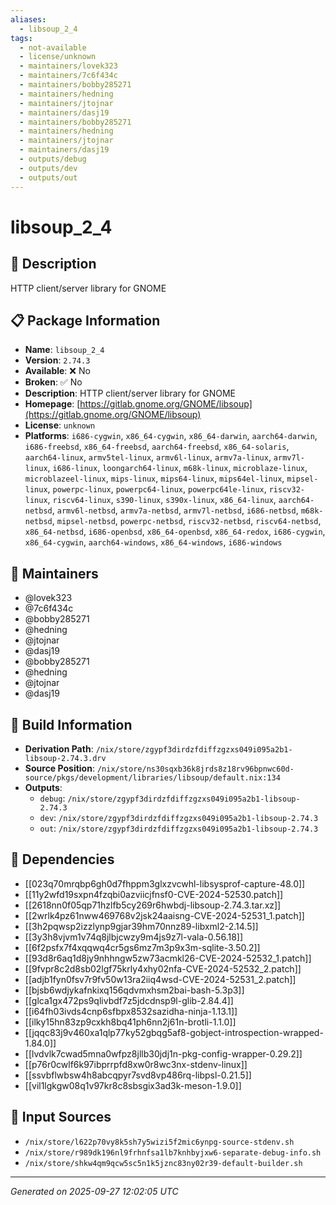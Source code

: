 ```yaml
---
aliases:
  - libsoup_2_4
tags:
  - not-available
  - license/unknown
  - maintainers/lovek323
  - maintainers/7c6f434c
  - maintainers/bobby285271
  - maintainers/hedning
  - maintainers/jtojnar
  - maintainers/dasj19
  - maintainers/bobby285271
  - maintainers/hedning
  - maintainers/jtojnar
  - maintainers/dasj19
  - outputs/debug
  - outputs/dev
  - outputs/out
---
```


# libsoup_2_4

## 📝 Description

HTTP client/server library for GNOME

## 📋 Package Information

- **Name**: `libsoup_2_4`
- **Version**: `2.74.3`
- **Available**: ❌ No
- **Broken**: ✅ No
- **Description**: HTTP client/server library for GNOME
- **Homepage**: [https://gitlab.gnome.org/GNOME/libsoup](https://gitlab.gnome.org/GNOME/libsoup)
- **License**: `unknown`
- **Platforms**: `i686-cygwin`, `x86_64-cygwin`, `x86_64-darwin`, `aarch64-darwin`, `i686-freebsd`, `x86_64-freebsd`, `aarch64-freebsd`, `x86_64-solaris`, `aarch64-linux`, `armv5tel-linux`, `armv6l-linux`, `armv7a-linux`, `armv7l-linux`, `i686-linux`, `loongarch64-linux`, `m68k-linux`, `microblaze-linux`, `microblazeel-linux`, `mips-linux`, `mips64-linux`, `mips64el-linux`, `mipsel-linux`, `powerpc-linux`, `powerpc64-linux`, `powerpc64le-linux`, `riscv32-linux`, `riscv64-linux`, `s390-linux`, `s390x-linux`, `x86_64-linux`, `aarch64-netbsd`, `armv6l-netbsd`, `armv7a-netbsd`, `armv7l-netbsd`, `i686-netbsd`, `m68k-netbsd`, `mipsel-netbsd`, `powerpc-netbsd`, `riscv32-netbsd`, `riscv64-netbsd`, `x86_64-netbsd`, `i686-openbsd`, `x86_64-openbsd`, `x86_64-redox`, `i686-cygwin`, `x86_64-cygwin`, `aarch64-windows`, `x86_64-windows`, `i686-windows`
## 👥 Maintainers

- @lovek323
- @7c6f434c
- @bobby285271
- @hedning
- @jtojnar
- @dasj19
- @bobby285271
- @hedning
- @jtojnar
- @dasj19


## 🔧 Build Information

- **Derivation Path**: `/nix/store/zgypf3dirdzfdiffzgzxs049i095a2b1-libsoup-2.74.3.drv`
- **Source Position**: `/nix/store/ns30sqxb36k8jrds8z18rv96bpnwc60d-source/pkgs/development/libraries/libsoup/default.nix:134`
- **Outputs**:
  - `debug`:  `/nix/store/zgypf3dirdzfdiffzgzxs049i095a2b1-libsoup-2.74.3`
  - `dev`:  `/nix/store/zgypf3dirdzfdiffzgzxs049i095a2b1-libsoup-2.74.3`
  - `out`:  `/nix/store/zgypf3dirdzfdiffzgzxs049i095a2b1-libsoup-2.74.3`

## 🔗 Dependencies

- [[023q70mrqbp6gh0d7fhppm3glxzvcwhl-libsysprof-capture-48.0]]
- [[11y2wfd19sxpn4fzqbi0azviicjfnsf0-CVE-2024-52530.patch]]
- [[2618nn0f05qp71hzlfb5cy269r6hwbdj-libsoup-2.74.3.tar.xz]]
- [[2wrlk4pz61nww469768v2jsk24aaisng-CVE-2024-52531_1.patch]]
- [[3h2pqwsp2izzlynp9gjar39hm70nnz89-libxml2-2.14.5]]
- [[3y3h8vjvm1v74q8jlbjcwzy9m4js9z7l-vala-0.56.18]]
- [[6f2psfx7f4xqqwq4cr5gs6mz7m3p9x3m-sqlite-3.50.2]]
- [[93d8r6aq1d8jy9nhhngw5zw73acmkl26-CVE-2024-52532_1.patch]]
- [[9fvpr8c2d8sb02lgf75krly4xhy02nfa-CVE-2024-52532_2.patch]]
- [[adjb1fyn0fsv7r9fv50w13ra2iiq4wsd-CVE-2024-52531_2.patch]]
- [[bjsb6wdjykafnkixq156qdvmxhsm2bai-bash-5.3p3]]
- [[glca1gx472ps9qlivbdf7z5jdcdnsp9l-glib-2.84.4]]
- [[i64fh03ivds4cnp6sfbpx8532sazidha-ninja-1.13.1]]
- [[ilky15hn83zp9cxkh8bq41ph6nn2j61n-brotli-1.1.0]]
- [[jqqc83j9v460xa1qlp77ky52gbqg5af8-gobject-introspection-wrapped-1.84.0]]
- [[lvdvlk7cwad5mna0wfpz8jllb30jdj1n-pkg-config-wrapper-0.29.2]]
- [[p76r0cwlf6k97ibprrpfd8xw0r8wc3nx-stdenv-linux]]
- [[ssvbflwbsw4h8abcqpyr7svd8vp486rq-libpsl-0.21.5]]
- [[vil1lgkgw08q1v97kr8c8sbsgix3ad3k-meson-1.9.0]]

## 📁 Input Sources

- `/nix/store/l622p70vy8k5sh7y5wizi5f2mic6ynpg-source-stdenv.sh`
- `/nix/store/r989dk196nl9frhnfsa1lb7knhbyjxw6-separate-debug-info.sh`
- `/nix/store/shkw4qm9qcw5sc5n1k5jznc83ny02r39-default-builder.sh`

---
*Generated on 2025-09-27 12:02:05 UTC*

